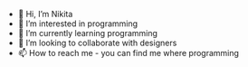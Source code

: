 - 👋 Hi, I’m Nikita
- 👀 I’m interested in programming
- 🌱 I’m currently learning programming
- 💞️ I’m looking to collaborate with designers
- 📫 How to reach me - you can find me where programming

<!---
KonoKita/KonoKita is a ✨ special ✨ repository because its `README.md` (this file) appears on your GitHub profile.
You can click the Preview link to take a look at your changes.
--->
